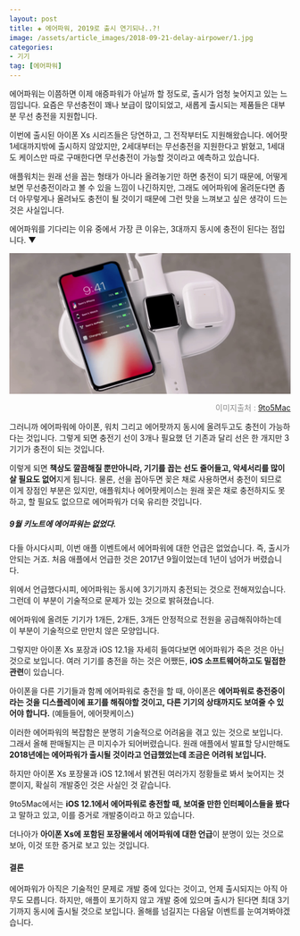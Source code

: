 ```yaml
---  
layout: post  
title: ✚ 에어파워, 2019로 출시 연기되나..?!
image: /assets/article_images/2018-09-21-delay-airpower/1.jpg
categories:
- 기기
tag: [에어파워]
---  
```

<p class="drop-korean">
에어파워는 이쯤하면 이제 애증파워가 아닐까 할 정도로, 출시가 엄청 늦어지고 있는 느낌입니다. 요즘은 무선충전이 꽤나 보급이 많이되었고, 새롭게 출시되는 제품들은 대부분 무선 충전을 지원합니다.
</p>

이번에 출시된 아이폰 Xs 시리즈들은 당연하고, 그 전작부터도 지원해왔습니다. 에어팟 1세대까지밖에 출시하지 않았지만, 2세대부터는 무선충전을 지원한다고 밝혔고, 1세대도 케이스만 따로 구매한다면 무선충전이 가능할 것이라고 예측하고 있습니다.

애플워치는 원래 선을 꼽는 형태가 아니라 올려놓기만 하면 충전이 되기 때문에, 어떻게보면 무선충전이라고 볼 수 있을 느낌이 나긴하지만, 그래도 에어파워에 올려둔다면 좀 더 아무렇게나 올려놔도 충전이 될 것이기 때문에 그런 맛을 느껴보고 싶은 생각이 드는 것은 사실입니다.

에어파워를 기다리는 이유 중에서 가장 큰 이유는, 3대까지 동시에 충전이 된다는 점입니다. ▼
<div class="markdown-image">
<img src="/assets/article_images/2018-09-21-delay-airpower/1.jpg" alt="" align="middle"/><p style="text-align:right;  color:#878787"> 이미지출처 : <a href="https://9to5mac.com/2018/09/20/airpower-referenced-in-iphone-xs-packaging-ios-12-1-code-shows-continuing-development/"> 9to5Mac </a></p> </div>

그러니까 에어파워에 아이폰, 워치 그리고 에어팟까지 동시에 올려두고도 충전이 가능하다는 것입니다. 그렇게 되면 충전기 선이 3개나 필요했 던 기존과 달리 선은 한 개지만 3기기가 충전이 되는 것입니다. 

이렇게 되면 **책상도 깔끔해질 뿐만아니라, 기기를 꼽는 선도 줄어들고, 악세서리를 많이 살 필요도 없어**지게 됩니다. 물론, 선을 꼽아두면 꽂은 채로 사용하면서 충전이 되므로 이게 장점인 부분은 있지만, 애플워치나 에어팟케이스는 원래 꽂은 채로 충전하지도 못하고, 할 필요도 없으므로 에어파워가 더욱 유리한 것입니다.

##### 9월 키노트에 에어파워는 없었다.
다들 아시다시피, 이번 애플 이벤트에서 에어파워에 대한 언급은 없었습니다. 즉, 출시가 안되는 거죠. 처음 애플에서 언급한 것은 2017년 9월이었는데 1년이 넘어가 버렸습니다.

위에서 언급했다시피, 에어파워는 동시에 3기기까지 충전되는 것으로 전해져있습니다. 그런데 이 부분이 기술적으로 문제가 있는 것으로 밝혀졌습니다.

에어파워에 올려둔 기기가 1개든, 2개든, 3개든 안정적으로 전원을 공급해줘야하는데 이 부분이 기술적으로 만만치 않은 모양입니다.

그렇지만 아이폰 Xs 포장과 iOS 12.1을 자세히 들여다보면 에어파워가 죽은 것은 아닌 것으로 보입니다. 여러 기기를 충전을 하는 것은 어쨌든, **iOS 소프트웨어하고도 밀접한 관련**이 있습니다.

아이폰을 다른 기기들과 함께 에어파워로 충전을 할 때, 아이폰은 **에어파워로 충전중이라는 것을 디스플레이에 표기를 해줘야할 것이고, 다른 기기의 상태까지도 보여줄 수 있어야 합니다.** (예들들어, 에어팟케이스)

이러한 에어파워의 복잡함은 분명히 기술적으로 어려움을 겪고 있는 것으로 보입니다. 그래서 올해 판매될지는 큰 미지수가 되어버렸습니다. 원래 애플에서 발표할 당시만해도 **2018년에는 에어파워가 출시될 것이라고 언급했었는데 조금은 어려워 보입니다.**

하지만 아이폰 Xs 포장물과 iOS 12.1에서 밝견된 여러가지 정황들로 봐서 늦어지는 것뿐이지, 확실히 개발중인 것은 사실인 것 같습니다.

9to5Mac에서는 **iOS 12.1에서 에어파워로 충전할 때, 보여줄 만한 인터페이스들을 봤다**고 말하고 있고, 이를 증거로 개발중이라고 하고 있습니다.

더나아가 **아이폰 Xs에 포함된 포장물에서 에어파워에 대한 언급**이 분명이 있는 것으로 보아, 이것 또한 증거로 보고 있는 것입니다.

#### 결론
에어파워가 아직은 기술적인 문제로 개발 중에 있다는 것이고, 언제 출시되지는 아직 아무도 모릅니다. 하지만, 애플이 포기하지 않고 개발 중에 있으며 출시가 된다면 최대 3기기까지 동시에 출시될 것으로 보입니다. 올해를 넘길지는 다음달 이벤트를 눈여겨봐야겠습니다.
